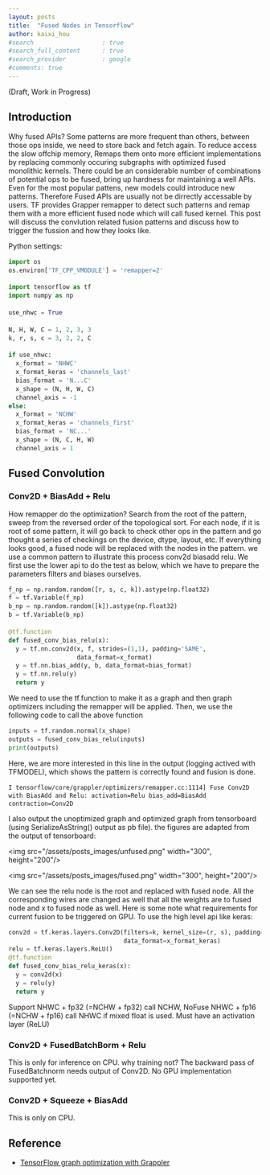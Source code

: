 ```yaml
---
layout: posts
title:  "Fused Nodes in Tensorflow"
author: kaixi_hou
#search                   : true
#search_full_content      : true
#search_provider          : google
#comments: true
---
```

(Draft, Work in Progress)
## Introduction
Why fused APIs? Some patterns are more frequent than others, between those ops inside, we need to store back and fetch again. To reduce access the slow offchip memory, 
Remaps them onto more efficient implementations by replacing commonly occuring subgraphs with optimized fused monolithic kernels.
There could be an considerable number of combinations of potential ops to be fused, bring up hardness for maintaining a well APIs. Even for the most popular pattens, new models could introduce new patterns. Therefore Fused APIs are usually not be dirrectly accessable by users. TF provides Grapper remapper to detect such patterns and remap them with a more efficient fused node which will call fused kernel.
This post will discuss the convlution related fusion patterns and discuss how to trigger the fussion and how they looks like.

Python settings:
```python
import os
os.environ['TF_CPP_VMODULE'] = 'remapper=2'

import tensorflow as tf
import numpy as np

use_nhwc = True

N, H, W, C = 1, 2, 3, 3
k, r, s, c = 3, 2, 2, C

if use_nhwc:
  x_format = 'NHWC'
  x_format_keras = 'channels_last'
  bias_format = 'N...C'
  x_shape = (N, H, W, C)
  channel_axis = -1
else:
  x_format = 'NCHW'
  x_format_keras = 'channels_first'
  bias_format = 'NC...'
  x_shape = (N, C, H, W)
  channel_axis = 1
```

## Fused Convolution
### Conv2D + BiasAdd + Relu
How remapper do the optimization?
Search from the root of the pattern, sweep from the reversed order of the topological sort. For each node, if it is root of some pattern, it will go back to check other ops in the pattern and go  thought a series of checkings on the device, dtype, layout, etc. If everything looks good, a fused node will be replaced with the nodes in the pattern.
we use a common pattern to illustrate this process conv2d biasadd relu. We first
use the lower api to do the test as below, which we have to prepare the parameters filters and biases ourselves.
```python
f_np = np.random.random([r, s, c, k]).astype(np.float32)
f = tf.Variable(f_np)
b_np = np.random.random([k]).astype(np.float32)
b = tf.Variable(b_np)

@tf.function
def fused_conv_bias_relu(x):
  y = tf.nn.conv2d(x, f, strides=(1,1), padding='SAME',
                   data_format=x_format)
  y = tf.nn.bias_add(y, b, data_format=bias_format)
  y = tf.nn.relu(y)
  return y
```
We need to use the tf.function to make it as a graph and then graph optimizers including the remapper will be applied.
Then, we use the following code to call the above function
```python
inputs = tf.random.normal(x_shape)
outputs = fused_conv_bias_relu(inputs)
print(outputs)
```

Here, we are more interested in this line in the output (logging actived with TFMODEL), which shows the pattern is correctly found and fusion is done.
```
I tensorflow/core/grappler/optimizers/remapper.cc:1114] Fuse Conv2D with BiasAdd and Relu: activation=Relu bias_add=BiasAdd contraction=Conv2D
```
I also output the unoptimized graph and optimized graph from tensorboard (using SerializeAsString() output as pb file). the figures are adapted from the output of tensorboard:

<img src="/assets/posts_images/unfused.png" width="300", height="200"/>

<img src="/assets/posts_images/fused.png" width="300", height="200"/>

We can see the relu node is the root and replaced with fused node. All the corresponding wires are changed as well that all the weights are to fused node and x to fused node as well.
Here is some note what requirements for current fusion to be triggered on GPU.
To use the high level api like keras:

```python
conv2d = tf.keras.layers.Conv2D(filters=k, kernel_size=(r, s), padding='same',
                                data_format=x_format_keras)
relu = tf.keras.layers.ReLU()
@tf.function
def fused_conv_bias_relu_keras(x):
  y = conv2d(x)
  y = relu(y)
  return y
```
Support NHWC + fp32 (=NCHW + fp32) call NCHW,
NoFuse  NHWC + fp16 (=NCHW + fp16) call NHWC if mixed float is used.
Must have an activation layer (ReLU)


### Conv2D + FusedBatchBorm + Relu
This is only for inference on CPU. why training not? The backward pass of FusedBatchnorm needs output of Conv2D. No GPU implementation supported yet.
### Conv2D + Squeeze + BiasAdd
This is only on CPU.

## Reference
* [TensorFlow graph optimization with Grappler](https://www.tensorflow.org/guide/graph_optimization)

